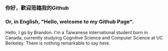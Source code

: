 ### 你好，歡迎蒞臨我的Github
### Or, in English, "Hello, welcome to my Github Page".  
Hello, I go by Brandon. I'm a Taiwanese international student born in Canada, currently studying Cognitive Science and Computer Science at UC Berkeley.
There is nothing remarkable to say here.

<!--
**Bransthre/Bransthre** is a ✨ _special_ ✨ repository because its `README.md` (this file) appears on your GitHub profile.

Here are some ideas to get you started:

- 🔭 I’m currently working on ...
- 🌱 I’m currently learning ...
- 👯 I’m looking to collaborate on ...
- 🤔 I’m looking for help with ...
- 💬 Ask me about ...
- 📫 How to reach me: ...
- 😄 Pronouns: ...
- ⚡ Fun fact: ...
-->
